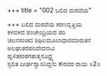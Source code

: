 +++
title = "002 ಬಲಿದ ಮರವೆಯ"

+++
ಬಲಿದ ಮರವೆಯ ಕರಣವೃತ್ತಿಯ  
ಕಳವಳದ ಪಂಚೇಂದ್ರಿಯದ ಪರಿ  
ಚಲನಸಂಚದ ಶಿಥಿಲಮೂಲಾಧಾರಮಾರುತನ  
ಅಲಘುತರಪರಿವೇದನಾವಿ  
ಹ್ವಳಿತಕಂಠಗತಾತ್ಮನೂಧ್ರ್ವ  
ಸ್ಖಲಿತ ದೀರ್ಘಶ್ವಾಸನಿದ್ದನು ಕೌರವರ ರಾಯ      ॥2॥